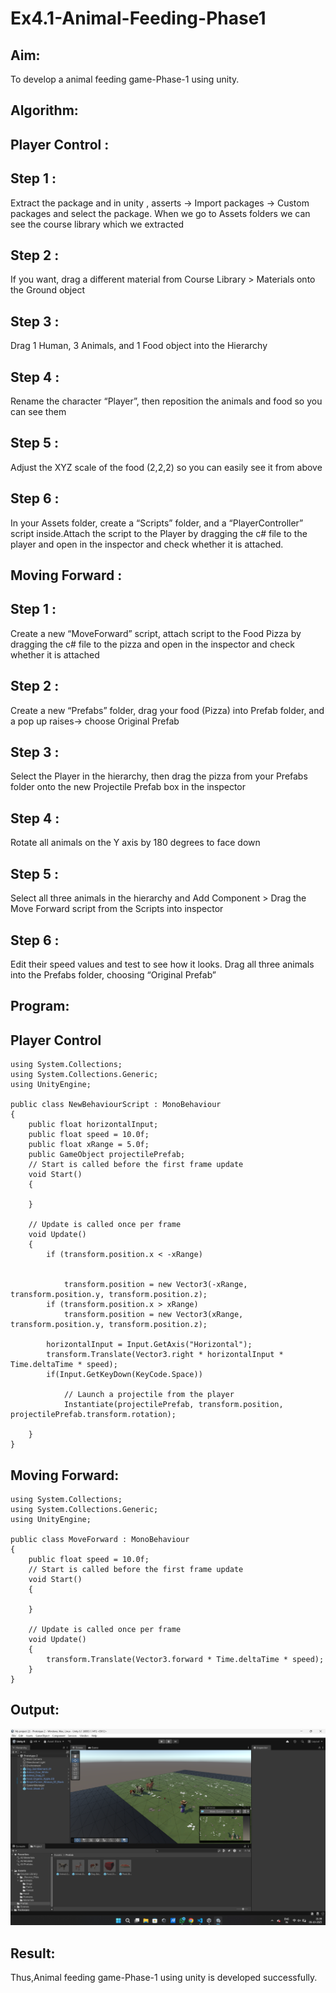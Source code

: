 # Ex4.1-Animal-Feeding-Phase1

## Aim:
To develop a animal feeding game-Phase-1 using unity.
## Algorithm:
## Player Control :
## Step 1 :
Extract the package and in unity , asserts -> Import packages -> Custom packages and select the package. When we go to Assets folders we can see the course library which we extracted

## Step 2 :
If you want, drag a different material from Course Library > Materials onto the Ground object

## Step 3 :
Drag 1 Human, 3 Animals, and 1 Food object into the Hierarchy

## Step 4 :
Rename the character “Player”, then reposition the animals and food so you can see them

## Step 5 :
Adjust the XYZ scale of the food (2,2,2) so you can easily see it from above

## Step 6 :
In your Assets folder, create a “Scripts” folder, and a “PlayerController” script inside.Attach the script to the Player by dragging the c# file to the player and open in the inspector and check whether it is attached.

## Moving Forward :
## Step 1 :
Create a new “MoveForward” script, attach script to the Food Pizza by dragging the c# file to the pizza and open in the inspector and check whether it is attached

## Step 2 :
Create a new “Prefabs” folder, drag your food (Pizza) into Prefab folder, and a pop up raises-> choose Original Prefab

## Step 3 :
Select the Player in the hierarchy, then drag the pizza from your Prefabs folder onto the new Projectile Prefab box in the inspector

## Step 4 :
Rotate all animals on the Y axis by 180 degrees to face down

## Step 5 :
Select all three animals in the hierarchy and Add Component > Drag the Move Forward script from the Scripts into inspector

## Step 6 :
Edit their speed values and test to see how it looks. Drag all three animals into the Prefabs folder, choosing “Original Prefab”
## Program:
## Player Control
```
using System.Collections;
using System.Collections.Generic;
using UnityEngine;

public class NewBehaviourScript : MonoBehaviour
{
    public float horizontalInput;
    public float speed = 10.0f;
    public float xRange = 5.0f;
    public GameObject projectilePrefab;
    // Start is called before the first frame update
    void Start()
    {
        
    }

    // Update is called once per frame
    void Update()
    {
        if (transform.position.x < -xRange)


            transform.position = new Vector3(-xRange, transform.position.y, transform.position.z);
        if (transform.position.x > xRange)
            transform.position = new Vector3(xRange, transform.position.y, transform.position.z);

        horizontalInput = Input.GetAxis("Horizontal");
        transform.Translate(Vector3.right * horizontalInput * Time.deltaTime * speed);
        if(Input.GetKeyDown(KeyCode.Space))
        
            // Launch a projectile from the player
            Instantiate(projectilePrefab, transform.position, projectilePrefab.transform.rotation);
        
    }
}
```
## Moving Forward:
```
using System.Collections;
using System.Collections.Generic;
using UnityEngine;

public class MoveForward : MonoBehaviour
{
    public float speed = 10.0f;
    // Start is called before the first frame update
    void Start()
    {
        
    }

    // Update is called once per frame
    void Update()
    {
        transform.Translate(Vector3.forward * Time.deltaTime * speed);
    }
}
```
## Output:
![alt text](image.png)

## Result:
Thus,Animal feeding game-Phase-1 using unity is developed successfully.
